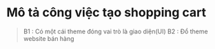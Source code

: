 # Mô tả công việc tạo shopping cart

> B1 : Có một cái theme đóng vai trò là giao diện(UI)
> B2 : Đổ theme website bán hàng
